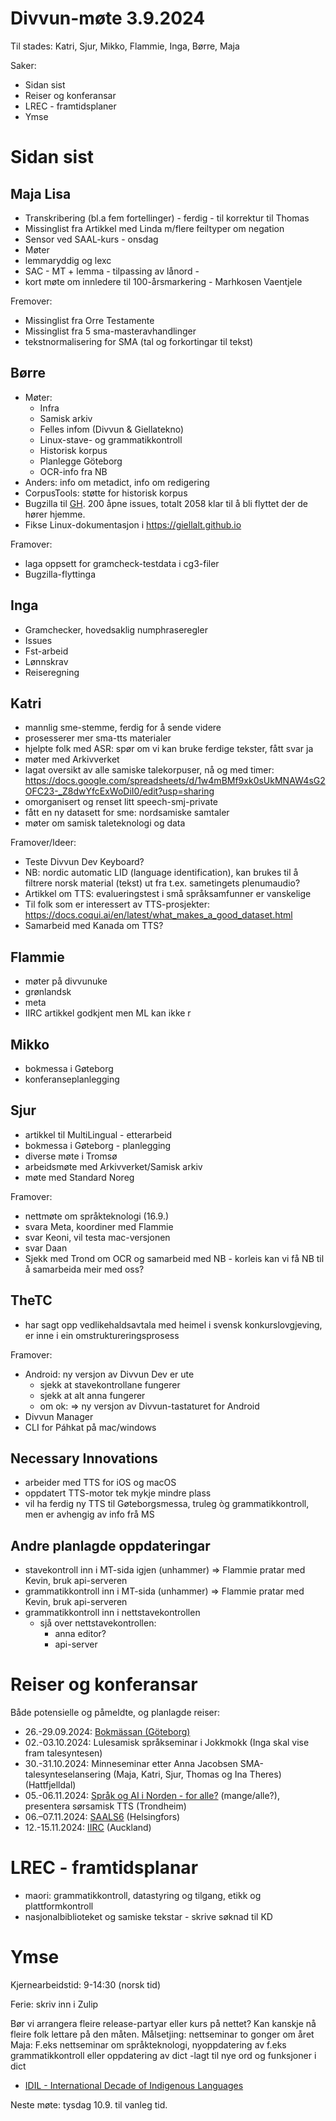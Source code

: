 # Divvun-møte 3.9.2024

Til stades: Katri, Sjur, Mikko, Flammie, Inga, Børre, Maja

Saker:

- Sidan sist
- Reiser og konferansar
- LREC - framtidsplaner
- Ymse

# Sidan sist

## Maja Lisa

- Transkribering (bl.a fem fortellinger) - ferdig - til korrektur til Thomas 
- Missinglist fra Artikkel med Linda m/flere feiltyper om negation
- Sensor ved SAAL-kurs - onsdag
- Møter
- lemmaryddig og lexc
- SAC - MT + lemma - tilpassing av lånord - 
- kort møte om innledere til 100-årsmarkering - Marhkosen Vaentjele

Fremover:
- Missinglist fra Orre Testamente
- Missinglist fra 5 sma-masteravhandlinger
- tekstnormalisering for SMA (tal og forkortingar til tekst)

## Børre

- Møter:
  - Infra
  - Samisk arkiv
  - Felles infom (Divvun & Giellatekno)
  - Linux-stave- og grammatikkontroll
  - Historisk korpus
  - Planlegge Göteborg
  - OCR-info fra NB
- Anders: info om metadict, info om redigering
- CorpusTools: støtte for historisk korpus
- Bugzilla til [GH](https://github.com/giellalt/bugzilla-dummy/issues). 
  200 åpne issues, totalt 2058 klar til å bli flyttet der de hører hjemme.
- Fikse Linux-dokumentasjon i <https://giellalt.github.io>

Framover:

- laga oppsett for gramcheck-testdata i cg3-filer
- Bugzilla-flyttinga

## Inga

- Gramchecker, hovedsaklig numphraseregler 
- Issues
- Fst-arbeid
- Lønnskrav
- Reiseregning

## Katri

- mannlig sme-stemme, ferdig for å sende videre
- prosesserer mer sma-tts materialer 
- hjelpte folk med ASR: spør om vi kan bruke ferdige tekster, fått svar ja
- møter med Arkivverket
- lagat oversikt av alle samiske talekorpuser, nå og med timer: <https://docs.google.com/spreadsheets/d/1w4mBMf9xk0sUkMNAW4sG2OFC23-_Z8dwYfcExWoDiI0/edit?usp=sharing>
- omorganisert og renset litt speech-smj-private
- fått en ny datasett for sme: nordsamiske samtaler
- møter om samisk taleteknologi og data

Framover/Ideer:

- Teste Divvun Dev Keyboard?
- NB: nordic automatic LID (language
  identification), kan brukes til å filtrere norsk
  material (tekst) ut fra t.ex. sametingets
  plenumaudio?
- Artikkel om TTS: evalueringstest i små språksamfunner er vanskelige
- Til folk som er interessert av TTS-prosjekter: <https://docs.coqui.ai/en/latest/what_makes_a_good_dataset.html>
- Samarbeid med Kanada om TTS?

## Flammie

- møter på divvunuke
- grønlandsk
- meta
- IIRC artikkel godkjent men ML kan ikke r

## Mikko

- bokmessa i Gøteborg
- konferanseplanlegging

## Sjur

- artikkel til MultiLingual - etterarbeid
- bokmessa i Gøteborg - planlegging
- diverse møte i Tromsø
- arbeidsmøte med Arkivverket/Samisk arkiv
- møte med Standard Noreg

Framover:

- nettmøte om språkteknologi (16.9.)
- svara Meta, koordiner med Flammie
- svar Keoni, vil testa mac-versjonen
- svar Daan
- Sjekk med Trond om OCR og samarbeid med NB - korleis kan vi få NB til å samarbeida meir med oss?

## TheTC

- har sagt opp vedlikehaldsavtala med heimel i
  svensk konkurslovgjeving, er inne i ein
  omstruktureringsprosess

Framover:

- Android: ny versjon av Divvun Dev er ute
    - sjekk at stavekontrollane fungerer
    - sjekk at alt anna fungerer
    - om ok: => ny versjon av Divvun-tastaturet for Android
- Divvun Manager
- CLI for Páhkat på mac/windows

## Necessary Innovations

- arbeider med TTS for iOS og macOS
- oppdatert TTS-motor tek mykje mindre plass
- vil ha ferdig ny TTS til Gøteborgsmessa, truleg
  òg grammatikkontroll, men er avhengig av info
  frå MS

## Andre planlagde oppdateringar

- stavekontroll inn i MT-sida igjen (unhammer) => Flammie pratar med Kevin, bruk api-serveren
- grammatikkontroll inn i MT-sida (unhammer) => Flammie pratar med Kevin, bruk api-serveren
- grammatikkontroll inn i nettstavekontrollen
    - sjå over nettstavekontrollen:
        - anna editor?
        - api-server

# Reiser og konferansar

Både potensielle og påmeldte, og planlagde reiser:

- 26.-29.09.2024: [Bokmässan (Göteborg)](https://bokmassan.se/)
- 02.-03.10.2024: Lulesamisk språkseminar i Jokkmokk (Inga skal vise fram talesyntesen)
- 30.-31.10.2024: Minneseminar etter Anna Jacobsen
  SMA-talesynteselansering (Maja, Katri, Sjur, Thomas og Ina Theres) (Hattfjelldal)
- 05.-06.11.2024: [Språk og AI i Norden - for alle?](https://www.ntnu.edu/norwai/sprak-og-ai-i-norden) (mange/alle?), presentera sørsamisk TTS (Trondheim)
- 06.–07.11.2024: [SAALS6](https://blogs.helsinki.fi/saals62024/) (Helsingfors)
- 12.-15.11.2024: [IIRC](https://www.iirc.ac.nz/) (Auckland)

# LREC - framtidsplanar

- maori: grammatikkontroll, datastyring og tilgang, etikk og plattformkontroll
- nasjonalbiblioteket og samiske tekstar - skrive søknad til KD

# Ymse

Kjernearbeidstid: 9-14:30 (norsk tid)

Ferie: skriv inn i Zulip

Bør vi arrangera fleire release-partyar eller kurs på nettet? Kan kanskje nå fleire folk lettare på den måten. Målsetjing: nettseminar to gonger om året
Maja: F.eks nettseminar om språkteknologi, nyoppdatering av f.eks grammatikkontroll eller oppdatering av dict -lagt til nye ord og funksjoner i dict

- [IDIL - International Decade of Indigenous Languages](https://fpcc.ca/stories/the-decade-of-indigenous-languages/)

Neste møte: tysdag 10.9. til vanleg tid.
